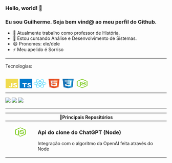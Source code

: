 ### Hello, world! 👋 
### Eu sou Guilherme. Seja bem vind@ ao meu perfil do Github. 

- 🔭 Atualmente trabalho como professor de História.
- 🌱 Estou cursando Análise e Desenvolvimento de Sistemas.
- 😄 Pronomes: ele/dele
- ⚡ Meu apelido é Sorriso
***
Tecnologias:
<div style="display: inline_block"><br>
  <img align="center" alt="Js" height="30" width="40" src="https://raw.githubusercontent.com/devicons/devicon/master/icons/javascript/javascript-plain.svg">
  <img align="center" alt="Ts" height="30" width="40" src="https://raw.githubusercontent.com/devicons/devicon/master/icons/typescript/typescript-plain.svg">
  <img align="center" alt="React" height="30" width="40" src="https://raw.githubusercontent.com/devicons/devicon/master/icons/react/react-original.svg">
  <img align="center" alt="HTML" height="30" width="40" src="https://raw.githubusercontent.com/devicons/devicon/master/icons/html5/html5-original.svg">
  <img align="center" alt="CSS" height="30" width="40" src="https://raw.githubusercontent.com/devicons/devicon/master/icons/css3/css3-original.svg">
  <img align="center" alt="CSS" height="30" width="40" src="https://raw.githubusercontent.com/devicons/devicon/master/icons/nodejs/nodejs-original.svg">
</div>
  
***
 
<div> 
  <a href="https://www.twitch.tv/sorriso_jpg" target="_blank"><img src="https://img.shields.io/badge/Twitch-9146FF?style=for-the-badge&logo=twitch&logoColor=white" target="_blank"></a>
  <a href = "mailto:dev.guilhermetotti@gmail.com"><img src="https://img.shields.io/badge/-Gmail-%23333?style=for-the-badge&logo=gmail&logoColor=white" target="_blank"></a>
  <a href="https://www.linkedin.com/in/guitotti" target="_blank"><img src="https://img.shields.io/badge/-LinkedIn-%230077B5?style=for-the-badge&logo=linkedin&logoColor=white" target="_blank"></a> 
</div>

***


<table>
  <thead>
    <tr>
      <th colspan="2" width="2000">📌Principais Repositórios</th>
    </tr>
  </thead>
  <tbody>
    <tr>
      <td align="center" valign="top" width="80"><br />
	<a href="https://github.com/guitotti/node-chatgpt-api">
          <img align="center" alt="CSS" height="30" width="40" src="https://raw.githubusercontent.com/devicons/devicon/master/icons/nodejs/nodejs-original.svg">
        </a>
      </td>
      <td valign="top">
	<h3>Api do clone do ChatGPT (Node)</h3>
	<p>Integração com o algoritmo da OpenAI feita através do Node</p>
      </td>
    </tr>
  </tbody>
</table>
